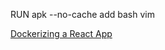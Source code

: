 RUN apk --no-cache add bash vim


[Dockerizing a React App](https://mherman.org/blog/dockerizing-a-react-app/)